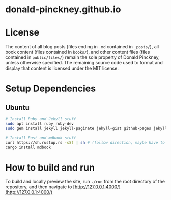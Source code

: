 # donald-pinckney.github.io

# License
The content of all blog posts (files ending in `.md` contained in `_posts/`), all book content (files contained in `books/`), and other content files  (files contained in `public/files/`) remain the sole property of Donald Pinckney, unless otherwise specified. The remaining source code used to format and display that content is licensed under the MIT license.

# Setup Dependencies
## Ubuntu
```bash
# Install Ruby and Jekyll stuff
sudo apt install ruby ruby-dev
sudo gem install jekyll jekyll-paginate jekyll-gist github-pages jekyll-sitemap jekyll-seo-tag bundler

# Install Rust and mdbook stuff
curl https://sh.rustup.rs -sSf | sh # (follow direction, maybe have to setup PATH, and probably restart your shell)
cargo install mdbook
```

# How to build and run
To build and locally preview the site, run `./run` from the root directory of the repository, and then navigate to [http://127.0.0.1:4000/](http://127.0.0.1:4000/)
